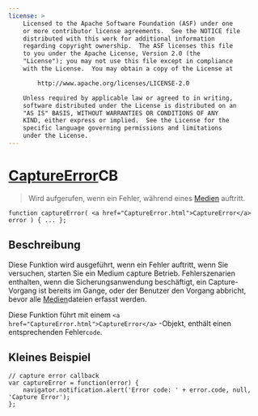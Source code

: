 ```yaml
---
license: >
    Licensed to the Apache Software Foundation (ASF) under one
    or more contributor license agreements.  See the NOTICE file
    distributed with this work for additional information
    regarding copyright ownership.  The ASF licenses this file
    to you under the Apache License, Version 2.0 (the
    "License"); you may not use this file except in compliance
    with the License.  You may obtain a copy of the License at

        http://www.apache.org/licenses/LICENSE-2.0

    Unless required by applicable law or agreed to in writing,
    software distributed under the License is distributed on an
    "AS IS" BASIS, WITHOUT WARRANTIES OR CONDITIONS OF ANY
    KIND, either express or implied.  See the License for the
    specific language governing permissions and limitations
    under the License.
---
```


# <a href="CaptureError.html">CaptureError</a>CB

> Wird aufgerufen, wenn ein Fehler, während eines <a href="../media.html">Medien</a> auftritt.

    function captureError( <a href="CaptureError.html">CaptureError</a> error ) { ... };
    

## Beschreibung

Diese Funktion wird ausgeführt, wenn ein Fehler auftritt, wenn Sie versuchen, starten Sie ein Medium capture Betrieb. Fehlerszenarien enthalten, wenn die Sicherungsanwendung beschäftigt, ein Capture-Vorgang ist bereits im Gange, oder der Benutzer den Vorgang abbricht, bevor alle <a href="../media.html">Medien</a>dateien erfasst werden.

Diese Funktion führt mit einem `<a href="CaptureError.html">CaptureError</a>` -Objekt, enthält einen entsprechenden Fehler`code`.

## Kleines Beispiel

    // capture error callback
    var captureError = function(error) {
        navigator.notification.alert('Error code: ' + error.code, null, 'Capture Error');
    };